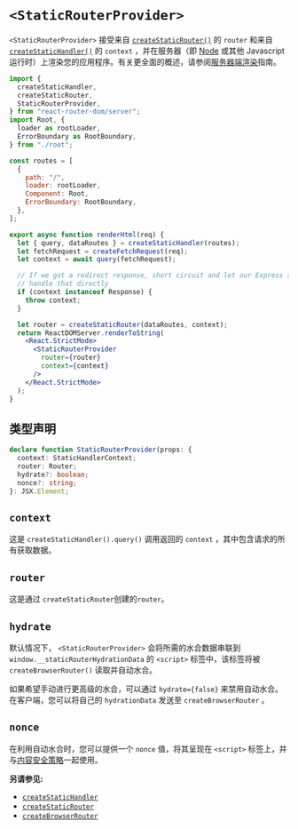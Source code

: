 # `<StaticRouterProvider>`

`<StaticRouterProvider>` 接受来自 [`createStaticRouter()`](https://reactrouter.com/en/main/routers/create-static-router) 的 `router` 和来自 [`createStaticHandler()`](https://reactrouter.com/en/main/routers/create-static-handler) 的 `context` ，并在服务器（即 [Node](https://nodejs.org/) 或其他 Javascript 运行时）上渲染您的应用程序。有关更全面的概述，请参阅[服务器端渲染](https://reactrouter.com/en/main/guides/ssr)指南。

```jsx
import {
  createStaticHandler,
  createStaticRouter,
  StaticRouterProvider,
} from "react-router-dom/server";
import Root, {
  loader as rootLoader,
  ErrorBoundary as RootBoundary,
} from "./root";

const routes = [
  {
    path: "/",
    loader: rootLoader,
    Component: Root,
    ErrorBoundary: RootBoundary,
  },
];

export async function renderHtml(req) {
  let { query, dataRoutes } = createStaticHandler(routes);
  let fetchRequest = createFetchRequest(req);
  let context = await query(fetchRequest);

  // If we got a redirect response, short circuit and let our Express server
  // handle that directly
  if (context instanceof Response) {
    throw context;
  }

  let router = createStaticRouter(dataRoutes, context);
  return ReactDOMServer.renderToString(
    <React.StrictMode>
      <StaticRouterProvider
        router={router}
        context={context}
      />
    </React.StrictMode>
  );
}
```

## 类型声明

```ts
declare function StaticRouterProvider(props: {
  context: StaticHandlerContext;
  router: Router;
  hydrate?: boolean;
  nonce?: string;
}: JSX.Element;
```

## `context`

这是 `createStaticHandler().query()` 调用返回的 `context` ，其中包含请求的所有获取数据。

## `router`

这是通过 `createStaticRouter`创建的`router`。

## `hydrate`

默认情况下， `<StaticRouterProvider>` 会将所需的水合数据串联到 `window.__staticRouterHydrationData` 的 `<script>` 标签中，该标签将被 `createBrowserRouter()` 读取并自动水合。

如果希望手动进行更高级的水合，可以通过 `hydrate={false}` 来禁用自动水合。在客户端，您可以将自己的 `hydrationData` 发送至 `createBrowserRouter` 。

## `nonce`

在利用自动水合时，您可以提供一个 `nonce` 值，将其呈现在 `<script>` 标签上，并与[内容安全策略](https://developer.mozilla.org/en-US/docs/Web/HTTP/Headers/Content-Security-Policy/script-src#unsafe_inline_script)一起使用。

**另请参见:**

- [`createStaticHandler`](https://reactrouter.com/en/main/routers/create-static-handler)
- [`createStaticRouter`](https://reactrouter.com/en/main/routers/create-static-router)
- [`createBrowserRouter`](https://reactrouter.com/en/main/routers/create-browser-router)